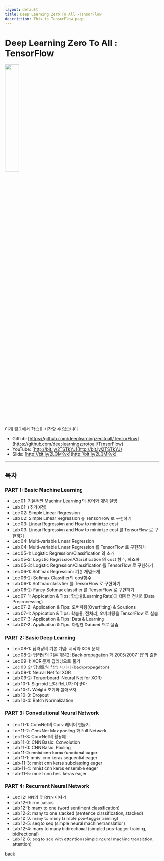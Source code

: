 ```yaml
---
layout: default
title: Deep Learning Zero To All -TensorFlow
description: This is TensorFlow page.
---
```


# Deep Learning Zero To All : TensorFlow

<img src="https://www.gstatic.com/devrel-devsite/v804714fbf31610f6bd494c83c2b0ed270c7475db2947bab1f550f430dad1ed36/tensorflow/images/lockup.svg" width="30%">

아래 링크에서 학습을 시작할 수 있습니다.

- Github: [https://github.com/deeplearningzerotoall/TensorFlow](https://github.com/deeplearningzerotoall/TensorFlow)
- YouTube: [http://bit.ly/2TSTkYJ](http://bit.ly/2TSTkYJ)
- Slide: [http://bit.ly/2LQMKvk](http://bit.ly/2LQMKvk)

---

## 목차

### PART 1: Basic Machine Learning

- Lec 01: 기본적인 Machine Learning 의 용어와 개념 설명
- Lab 01: (추가예정)
- Lec 02: Simple Linear Regression
- Lab 02: Simple Linear Regression 를 TensorFlow 로 구현하기
- Lec 03: Linear Regression and How to minimize cost
- Lab 03: Linear Regression and How to minimize cost 를 TensorFlow 로 구현하기
- Lec 04: Multi-variable Linear Regression
- Lab 04: Multi-variable Linear Regression 를 TensorFlow 로 구현하기
- Lec 05-1: Logistic Regression/Classification 의 소개
- Lec 05-2: Logistic Regression/Classification 의 cost 함수, 최소화
- Lab 05-3: Logistic Regression/Classification 를 TensorFlow 로 구현하기
- Lec 06-1: Softmax Regression: 기본 개념소개
- Lec 06-2: Softmax Classifier의 cost함수
- Lab 06-1: Softmax classifier 를 TensorFlow 로 구현하기
- Lab 06-2: Fancy Softmax classifier 를 TensorFlow 로 구현하기
- Lec 07-1: Application & Tips: 학습률(Learning Rate)과 데이터 전처리(Data Preprocessing)
- Lec 07-2: Application & Tips: 오버피팅(Overfitting) & Solutions
- Lab 07-1: Application & Tips: 학습률, 전처리, 오버피팅을 TensorFlow 로 실습
- Lec 07-3: Application & Tips: Data & Learning
- Lab 07-2: Application & Tips: 다양한 Dataset 으로 실습

### PART 2: Basic Deep Learning

- Lec 08-1: 딥러닝의 기본 개념: 시작과 XOR 문제
- Lec 08-2: 딥러닝의 기본 개념2: Back-propagation 과 2006/2007 '딥'의 출현
- Lec 09-1: XOR 문제 딥러닝으로 풀기
- Lec 09-2: 딥넷트웍 학습 시키기 (backpropagation)
- Lab 09-1: Neural Net for XOR
- Lab 09-2: Tensorboard (Neural Net for XOR)
- Lab 10-1: Sigmoid 보다 ReLU가 더 좋아
- Lab 10-2: Weight 초기화 잘해보자
- Lab 10-3: Dropout
- Lab 10-4: Batch Normalization

### PART 3: Convolutional Neural Network

- Lec 11-1: ConvNet의 Conv 레이어 만들기
- Lec 11-2: ConvNet Max pooling 과 Full Network
- Lec 11-3: ConvNet의 활용예
- Lab 11-0: CNN Basic: Convolution
- Lab 11-0: CNN Basic: Pooling
- Lab 11-2: mnist cnn keras functional eager
- Lab 11-1: mnist cnn keras sequential eager
- Lab-11-3: mnist cnn keras subclassing eager
- Lab-11-4: mnist cnn keras ensemble eager
- Lab-11-5: mnist cnn best keras eager

### PART 4: Recurrent Neural Network

- Lec 12: NN의 꽃 RNN 이야기
- Lab 12-0: rnn basics
- Lab 12-1: many to one (word sentiment classification)
- Lab 12-2: many to one stacked (sentence classification, stacked)
- Lab 12-3: many to many (simple pos-tagger training)
- Lab 12-5: seq to seq (simple neural machine translation)
- Lab 12-4: many to many bidirectional (simpled pos-tagger training, bidirectional)
- Lab 12-6: seq to seq with attention (simple neural machine translation, attention)

[back](./)
